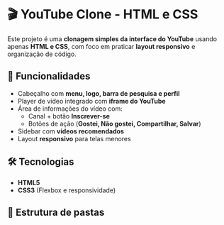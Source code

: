 # 🎬 YouTube Clone - HTML e CSS

Este projeto é uma **clonagem simples da interface do YouTube** usando apenas **HTML e CSS**, com foco em praticar **layout responsivo** e organização de código.


## 🚀 Funcionalidades
- Cabeçalho com **menu, logo, barra de pesquisa e perfil**  
- Player de vídeo integrado com **iframe do YouTube**  
- Área de informações do vídeo com:  
  - Canal + botão **Inscrever-se**  
  - Botões de ação (**Gostei, Não gostei, Compartilhar, Salvar**)  
- Sidebar com **vídeos recomendados**  
- Layout **responsivo** para telas menores  



## 🛠️ Tecnologias
- **HTML5**
- **CSS3** (Flexbox e responsividade)



## 📂 Estrutura de pastas
